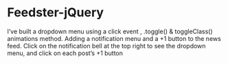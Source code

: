 # Feedster-jQuery
I’ve built a dropdown menu using a click event , .toggle() &amp; toggleClass() animations method. 
Adding a notification menu and a +1 button to the news feed. 
Click on the notification bell at the top right to see the dropdown menu, 
and click on each post’s +1 button

